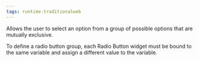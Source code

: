 ```yaml
---
tags: runtime-traditionalweb
---
```


Allows the user to select an option from a group of possible options that are mutually exclusive.

To define a radio button group, each Radio Button widget must be bound to the same variable and assign a different value to the variable.
